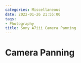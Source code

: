 ```yaml
---
categories: Miscellaneous
date: 2022-01-26 21:55:00
tags:
- Photography
title: Sony A7iii Camera Panning
---
```


# Camera Panning